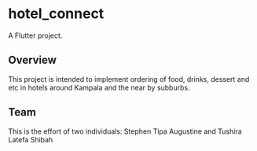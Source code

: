 # hotel_connect

A Flutter project.

## Overview

This project is intended to implement ordering of food, drinks, dessert and etc in hotels around Kampala and the near by subburbs.

## Team
This is the effort of two individuals:
Stephen Tipa Augustine
and Tushira Latefa Shibah

